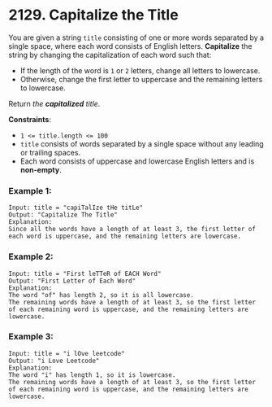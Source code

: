 # 2129. Capitalize the Title

You are given a string `title` consisting of one or more words separated by a single space, where each word consists of English letters. **Capitalize** the string by changing the capitalization of each word such that:

- If the length of the word is `1` or `2` letters, change all letters to lowercase.
- Otherwise, change the first letter to uppercase and the remaining letters to lowercase.

Return *the* ***capitalized*** *title*.

**Constraints**:
- `1 <= title.length <= 100`
- `title` consists of words separated by a single space without any leading or trailing spaces.
- Each word consists of uppercase and lowercase English letters and is **non-empty**.

### Example 1:
```
Input: title = "capiTalIze tHe titLe"
Output: "Capitalize The Title"
Explanation:
Since all the words have a length of at least 3, the first letter of each word is uppercase, and the remaining letters are lowercase.
```

### Example 2:
```
Input: title = "First leTTeR of EACH Word"
Output: "First Letter of Each Word"
Explanation:
The word "of" has length 2, so it is all lowercase.
The remaining words have a length of at least 3, so the first letter of each remaining word is uppercase, and the remaining letters are lowercase.
```

### Example 3:
```
Input: title = "i lOve leetcode"
Output: "i Love Leetcode"
Explanation:
The word "i" has length 1, so it is lowercase.
The remaining words have a length of at least 3, so the first letter of each remaining word is uppercase, and the remaining letters are lowercase.
```
